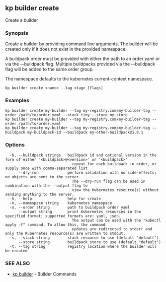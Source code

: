 ## kp builder create

Create a builder

### Synopsis

Create a builder by providing command line arguments.
The builder will be created only if it does not exist in the provided namespace.

A buildpack order must be provided with either the path to an order yaml or via the --buildpack flag.
Multiple buildpacks provided via the --buildpack flag will be added to the same order group. 

The namespace defaults to the kubernetes current-context namespace.

```
kp builder create <name> --tag <tag> [flags]
```

### Examples

```
kp builder create my-builder --tag my-registry.com/my-builder-tag --order /path/to/order.yaml --stack tiny --store my-store
kp builder create my-builder --tag my-registry.com/my-builder-tag --order /path/to/order.yaml
kp builder create my-builder --tag my-registry.com/my-builder-tag --buildpack my-buildpack-id --buildpack my-other-buildpack@1.0.1
```

### Options

```
  -b, --buildpack strings   buildpack id and optional version in the form of either '<buildpack>@<version>' or '<buildpack>'
                              repeat for each buildpack in order, or supply once with comma-separated list
      --dry-run             perform validation with no side-effects; no objects are sent to the server.
                              The --dry-run flag can be used in combination with the --output flag to
                              view the Kubernetes resource(s) without sending anything to the server.
  -h, --help                help for create
  -n, --namespace string    kubernetes namespace
  -o, --order string        path to buildpack order yaml
      --output string       print Kubernetes resources in the specified format; supported formats are: yaml, json.
                              The output can be used with the "kubectl apply -f" command. To allow this, the command
                              updates are redirected to stderr and only the Kubernetes resource(s) are written to stdout.
  -s, --stack string        stack resource to use (default "default")
      --store string        buildpack store to use (default "default")
  -t, --tag string          registry location where the builder will be created
```

### SEE ALSO

* [kp builder](kp_builder.md)	 - Builder Commands

